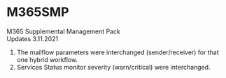 # M365SMP
M365 Supplemental Management Pack <br>
Updates 3.11.2021
  1.	The mailflow parameters were interchanged (sender/receiver) for that one hybrid workflow.
  2.	Services Status monitor severity (warn/critical) were interchanged.
